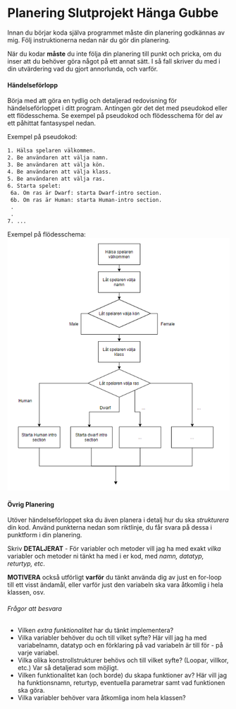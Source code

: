 # Planering Slutprojekt Hänga Gubbe

Innan du börjar koda själva programmet måste din planering godkännas av mig. Följ instruktionerna nedan när du gör din planering.

När du kodar **måste** du inte följa din planering till punkt och pricka, om du inser att du behöver göra något på ett annat sätt. I så fall skriver du med i din utvärdering vad du gjort annorlunda, och varför.

#### Händelseförlopp

Börja med att göra en tydlig och detaljerad redovisning för händelseförloppet i ditt program. Antingen gör det det med pseudokod eller ett flödesschema. Se exempel på pseudokod och flödesschema för del av ett påhittat fantasyspel nedan.

Exempel på pseudokod:
```
1. Hälsa spelaren välkommen.
2. Be användaren att välja namn.
3. Be användaren att välja kön.
4. Be användaren att välja klass.
5. Be användaren att välja ras.
6. Starta spelet:
 6a. Om ras är Dwarf: starta Dwarf-intro section.
 6b. Om ras är Human: starta Human-intro section.
 .
 .
7. ...
```

Exempel på flödesschema:
![Flödesschema](https://github.com/NTI-Kronhus/TE18C-PRRPRR01/blob/master/Heml%C3%A4xor/Inl%C3%A4mningsuppgift%20Talspelet/Planering/Fl%C3%B6desschema%20exempel.PNG)

#### Övrig Planering

Utöver händelseförloppet ska du även planera i detalj hur du ska *strukturera* din kod. Använd punkterna nedan som riktlinje, du får svara på dessa i punktform i din planering.

Skriv **DETALJERAT** - För variabler och metoder vill jag ha med exakt *vilka* variabler och metoder ni tänkt ha med i er kod, med *namn, datatyp, returtyp, etc*. 

**MOTIVERA** också utförligt **varför** du tänkt använda dig av just en for-loop till ett visst ändamål, eller varför just den variabeln ska vara åtkomlig i hela klassen, osv.

###### Frågor att besvara
* Vilken *extra funktionalitet* har du tänkt implementera?
* Vilka variabler behöver du och till vilket syfte? Här vill jag ha med variabelnamn, datatyp och en förklaring på vad variabeln är till för - på varje variabel.
* Vilka olika konstrollstrukturer behövs och till vilket syfte? (Loopar, villkor, etc.) Var så detaljerad som möjligt.
* Vilken funktionalitet kan (och borde) du skapa funktioner av? Här vill jag ha funktionsnamn, returtyp, eventuella parametrar samt vad funktionen ska göra. 
* Vilka variabler behöver vara åtkomliga inom hela klassen?
